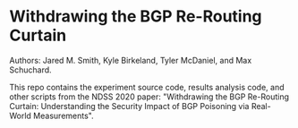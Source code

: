 # Withdrawing the BGP Re-Routing Curtain

Authors: Jared M. Smith, Kyle Birkeland, Tyler McDaniel, and Max Schuchard.

This repo contains the experiment source code, results analysis code, and other scripts from the NDSS 2020 paper: "Withdrawing the BGP Re-Routing Curtain: Understanding the Security Impact of BGP Poisoning via Real-World Measurements".

